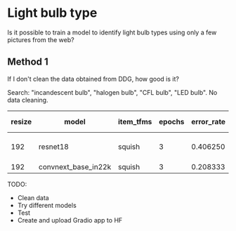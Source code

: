 # Light bulb type

Is it possible to train a model to identify light bulb types using only a few pictures from the web?

## Method 1
If I don't clean the data obtained from DDG, how good is it?

Search: "incandescent bulb", "halogen bulb", "CFL bulb", "LED bulb".
No data cleaning.

| resize |model                | item_tfms         |epochs|error_rate| min error before?  |
|--------|---------------------|-------------------|------|----------|--------------------|
| 192    | resnet18            | squish            |  3   | 0.406250 |0.364583 @ epoch #0 |
| 192    | convnext_base_in22k | squish            |  3   | 0.208333 |        -           |


TODO:
- Clean data
- Try different models
- Test 
- Create and upload Gradio app to HF